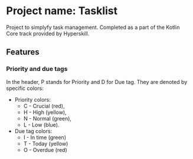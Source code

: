 # Project name: Tasklist
Project to simplyfy task management. 
Completed as a part of the Kotlin Core track provided by Hyperskill.
## Features
### Priority and due tags
In the header, P stands for Priority and D for Due tag. 
They are denoted by specific colors:
- Priority colors:
  - C - Crucial (red),
  - H - High (yellow),
  - N - Normal (green),
  - L - Low (blue).
- Due tag colors:
  - I - In time (green)
  - T - Today (yellow)
  - O - Overdue (red)
